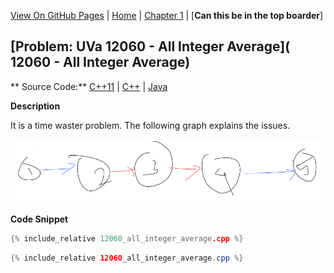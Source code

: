 [View On GitHub Pages](https://klmahmood.github.io/hello-world/) \|
[Home](../../../index.md) \|
[Chapter 1](../../../parts/chapter1.md) \| [**Can this be in the top boarder**]

## [Problem: UVa 12060 - All Integer Average]( 12060 - All Integer Average)


** Source Code:** [C++11](12060_all_integer_average.cpp) | [C++](12060_all_integer_average.cpp) |
[Java](12060_all_integer_average.cpp)


<!--
<a href="12060_all_integer_average.cpp" <download="">Download</a>
-->

**Description**

It is a time waster problem. The following graph explains the issues.

![The Graph](12060.png)

**Code Snippet**
```cpp
{% include_relative 12060_all_integer_average.cpp %}
```

```Java
{% include_relative 12060_all_integer_average.cpp %}
```

<!--
Notes for Me:
Formatted.
Cross-platform
Tested.
-->
